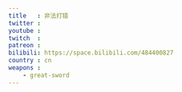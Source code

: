 ```yaml
---
title   : 非法打猎
twitter :
youtube :
twitch  :
patreon :
bilibili: https://space.bilibili.com/484400827
country : cn
weapons :
    - great-sword
---
```

